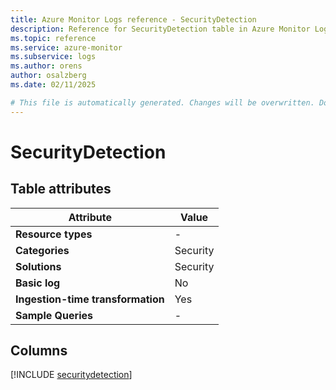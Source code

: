 ```yaml
---
title: Azure Monitor Logs reference - SecurityDetection
description: Reference for SecurityDetection table in Azure Monitor Logs.
ms.topic: reference
ms.service: azure-monitor
ms.subservice: logs
ms.author: orens
author: osalzberg
ms.date: 02/11/2025

# This file is automatically generated. Changes will be overwritten. Do not change this file directly.
---
```


# SecurityDetection




## Table attributes

|Attribute|Value|
|---|---|
|**Resource types**|-|
|**Categories**|Security|
|**Solutions**| Security|
|**Basic log**|No|
|**Ingestion-time transformation**|Yes|
|**Sample Queries**|-|



## Columns
  
[!INCLUDE [securitydetection](~/reusable-content/ce-skilling/azure/includes/azure-monitor/reference/tables/securitydetection-include.md)]
